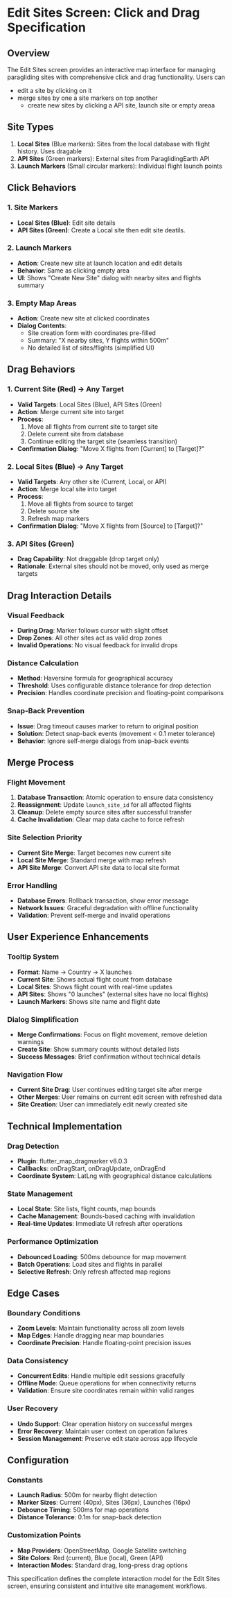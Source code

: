 # Edit Sites Screen: Click and Drag Specification 

## Overview

The Edit Sites screen provides an interactive map interface for managing paragliding sites with comprehensive click and drag functionality. Users can 
- edit a site by clicking on it
- merge sites by one a site markers on top another
  - create new sites by clicking a API site, launch site or   empty areaa

## Site Types

1. **Local Sites** (Blue markers): Sites from the local database with flight history. Uses dragable 
2. **API Sites** (Green markers): External sites from ParaglidingEarth API
3. **Launch Markers** (Small circular markers): Individual flight launch points

## Click Behaviors

### 1. Site Markers
- **Local Sites (Blue)**: Edit site details  
- **API Sites (Green)**: Create a Local site then edit site deatils.

### 2. Launch Markers
- **Action**: Create new site at launch location and edit details 
- **Behavior**: Same as clicking empty area
- **UI**: Shows "Create New Site" dialog with nearby sites and flights summary

### 3. Empty Map Areas
- **Action**: Create new site at clicked coordinates
- **Dialog Contents**:
  - Site creation form with coordinates pre-filled
  - Summary: "X nearby sites, Y flights within 500m"
  - No detailed list of sites/flights (simplified UI)

## Drag Behaviors

### 1. Current Site (Red) → Any Target
- **Valid Targets**: Local Sites (Blue), API Sites (Green)
- **Action**: Merge current site into target
- **Process**:
  1. Move all flights from current site to target site
  2. Delete current site from database
  3. Continue editing the target site (seamless transition)
- **Confirmation Dialog**: "Move X flights from [Current] to [Target]?"

### 2. Local Sites (Blue) → Any Target
- **Valid Targets**: Any other site (Current, Local, or API)
- **Action**: Merge local site into target
- **Process**:
  1. Move all flights from source to target
  2. Delete source site
  3. Refresh map markers
- **Confirmation Dialog**: "Move X flights from [Source] to [Target]?"

### 3. API Sites (Green)
- **Drag Capability**: Not draggable (drop target only)
- **Rationale**: External sites should not be moved, only used as merge targets

## Drag Interaction Details

### Visual Feedback
- **During Drag**: Marker follows cursor with slight offset
- **Drop Zones**: All other sites act as valid drop zones
- **Invalid Operations**: No visual feedback for invalid drops

### Distance Calculation
- **Method**: Haversine formula for geographical accuracy
- **Threshold**: Uses configurable distance tolerance for drop detection
- **Precision**: Handles coordinate precision and floating-point comparisons

### Snap-Back Prevention
- **Issue**: Drag timeout causes marker to return to original position
- **Solution**: Detect snap-back events (movement < 0.1 meter tolerance)
- **Behavior**: Ignore self-merge dialogs from snap-back events

## Merge Process

### Flight Movement
1. **Database Transaction**: Atomic operation to ensure data consistency
2. **Reassignment**: Update `launch_site_id` for all affected flights
3. **Cleanup**: Delete empty source sites after successful transfer
4. **Cache Invalidation**: Clear map data cache to force refresh

### Site Selection Priority
- **Current Site Merge**: Target becomes new current site
- **Local Site Merge**: Standard merge with map refresh
- **API Site Merge**: Convert API site data to local site format

### Error Handling
- **Database Errors**: Rollback transaction, show error message
- **Network Issues**: Graceful degradation with offline functionality
- **Validation**: Prevent self-merge and invalid operations

## User Experience Enhancements

### Tooltip System
- **Format**: Name → Country → X launches
- **Current Site**: Shows actual flight count from database
- **Local Sites**: Shows flight count with real-time updates
- **API Sites**: Shows "0 launches" (external sites have no local flights)
- **Launch Markers**: Shows site name and flight date

### Dialog Simplification
- **Merge Confirmations**: Focus on flight movement, remove deletion warnings
- **Create Site**: Show summary counts without detailed lists
- **Success Messages**: Brief confirmation without technical details

### Navigation Flow
- **Current Site Drag**: User continues editing target site after merge
- **Other Merges**: User remains on current edit screen with refreshed data
- **Site Creation**: User can immediately edit newly created site

## Technical Implementation

### Drag Detection
- **Plugin**: flutter_map_dragmarker v8.0.3
- **Callbacks**: onDragStart, onDragUpdate, onDragEnd
- **Coordinate System**: LatLng with geographical distance calculations

### State Management
- **Local State**: Site lists, flight counts, map bounds
- **Cache Management**: Bounds-based caching with invalidation
- **Real-time Updates**: Immediate UI refresh after operations

### Performance Optimization
- **Debounced Loading**: 500ms debounce for map movement
- **Batch Operations**: Load sites and flights in parallel
- **Selective Refresh**: Only refresh affected map regions

## Edge Cases

### Boundary Conditions
- **Zoom Levels**: Maintain functionality across all zoom levels
- **Map Edges**: Handle dragging near map boundaries
- **Coordinate Precision**: Handle floating-point precision issues

### Data Consistency
- **Concurrent Edits**: Handle multiple edit sessions gracefully
- **Offline Mode**: Queue operations for when connectivity returns
- **Validation**: Ensure site coordinates remain within valid ranges

### User Recovery
- **Undo Support**: Clear operation history on successful merges
- **Error Recovery**: Maintain user context on operation failures
- **Session Management**: Preserve edit state across app lifecycle

## Configuration

### Constants
- **Launch Radius**: 500m for nearby flight detection
- **Marker Sizes**: Current (40px), Sites (36px), Launches (16px)
- **Debounce Timing**: 500ms for map operations
- **Distance Tolerance**: 0.1m for snap-back detection

### Customization Points
- **Map Providers**: OpenStreetMap, Google Satellite switching
- **Site Colors**: Red (current), Blue (local), Green (API)
- **Interaction Modes**: Standard drag, long-press drag options

This specification defines the complete interaction model for the Edit Sites screen, ensuring consistent and intuitive site management workflows.